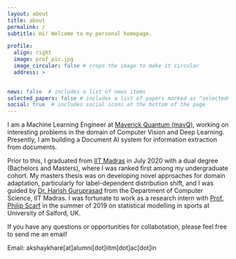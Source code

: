 ```yaml
---
layout: about
title: about
permalink: /
subtitle: Hi! Welcome to my personal homepage.

profile:
  align: right
  image: prof_pic.jpg
  image_circular: false # crops the image to make it circular
  address: >
  

news: false  # includes a list of news items
selected_papers: false # includes a list of papers marked as "selected={true}"
social: true  # includes social icons at the bottom of the page
---
```

I am a Machine Learning Engineer at [Maverick Quantum (mavQ)](https://mavq.com/home), working on interesting problems in the domain of Computer Vision and Deep Learning. Presently, I am building a Document AI system for information extraction from documents.

Prior to this, I graduated from [IIT Madras](https://www.iitm.ac.in/) in July 2020 with a dual degree (Bachelors and Masters), where I was ranked first among my undergraduate cohort. My masters thesis was on developing novel approaches for domain adaptation, particularly for label-dependent distribution shift, and I was guided by [Dr. Harish Guruprasad](https://sites.google.com/site/harishguruprasad/) from the Department of Computer Science, IIT Madras. I was fortunate to work as a research intern with [Prof. Philip Scarf](https://www.cardiff.ac.uk/people/view/2480178-scarf-philip) in the summer of 2019 on statistical modelling in sports at University of Salford, UK.

If you have any questions or opportunities for collabotation, please feel free to send me an email!

Email: akshaykhare[at]alumni[dot]iitm[dot]ac[dot]in
